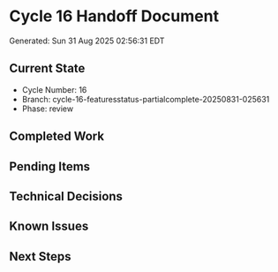 # Cycle 16 Handoff Document

Generated: Sun 31 Aug 2025 02:56:31 EDT

## Current State
- Cycle Number: 16
- Branch: cycle-16-featuresstatus-partialcomplete-20250831-025631
- Phase: review

## Completed Work
<!-- Updated by each agent as they complete their phase -->

## Pending Items
<!-- Items that need attention in the next phase or cycle -->

## Technical Decisions
<!-- Important technical decisions made during this cycle -->

## Known Issues
<!-- Issues discovered but not yet resolved -->

## Next Steps
<!-- Clear action items for the next agent/cycle -->

